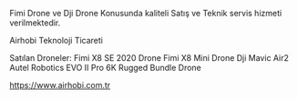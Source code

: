 Fimi Drone ve Dji Drone Konusunda kaliteli Satış ve Teknik servis hizmeti verilmektedir.

Airhobi Teknoloji Ticareti


Satılan Droneler:
Fimi X8 SE 2020 Drone
Fimi X8 Mini Drone
Dji Mavic Air2 
Autel Robotics EVO II Pro 6K Rugged Bundle Drone 

https://www.airhobi.com.tr
